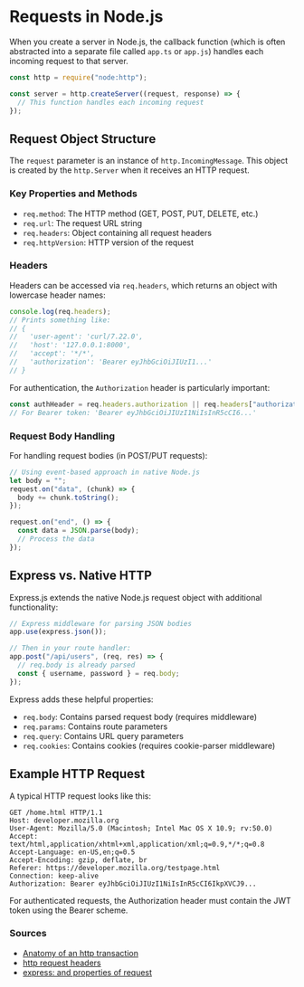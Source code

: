 # Requests in Node.js

When you create a server in Node.js, the callback function (which is often abstracted into a separate file called `app.ts` or `app.js`) handles each incoming request to that server.

```javascript
const http = require("node:http");

const server = http.createServer((request, response) => {
  // This function handles each incoming request
});
```

## Request Object Structure

The `request` parameter is an instance of `http.IncomingMessage`. This object is created by the `http.Server` when it receives an HTTP request.

### Key Properties and Methods

- `req.method`: The HTTP method (GET, POST, PUT, DELETE, etc.)
- `req.url`: The request URL string
- `req.headers`: Object containing all request headers
- `req.httpVersion`: HTTP version of the request

### Headers

Headers can be accessed via `req.headers`, which returns an object with lowercase header names:

```javascript
console.log(req.headers);
// Prints something like:
// {
//   'user-agent': 'curl/7.22.0',
//   'host': '127.0.0.1:8000',
//   'accept': '*/*',
//   'authorization': 'Bearer eyJhbGciOiJIUzI1...'
// }
```

For authentication, the `Authorization` header is particularly important:

```javascript
const authHeader = req.headers.authorization || req.headers["authorization"];
// For Bearer token: 'Bearer eyJhbGciOiJIUzI1NiIsInR5cCI6...'
```

### Request Body Handling

For handling request bodies (in POST/PUT requests):

```javascript
// Using event-based approach in native Node.js
let body = "";
request.on("data", (chunk) => {
  body += chunk.toString();
});

request.on("end", () => {
  const data = JSON.parse(body);
  // Process the data
});
```

## Express vs. Native HTTP

Express.js extends the native Node.js request object with additional functionality:

```javascript
// Express middleware for parsing JSON bodies
app.use(express.json());

// Then in your route handler:
app.post("/api/users", (req, res) => {
  // req.body is already parsed
  const { username, password } = req.body;
});
```

Express adds these helpful properties:

- `req.body`: Contains parsed request body (requires middleware)
- `req.params`: Contains route parameters
- `req.query`: Contains URL query parameters
- `req.cookies`: Contains cookies (requires cookie-parser middleware)

## Example HTTP Request

A typical HTTP request looks like this:

```
GET /home.html HTTP/1.1
Host: developer.mozilla.org
User-Agent: Mozilla/5.0 (Macintosh; Intel Mac OS X 10.9; rv:50.0)
Accept: text/html,application/xhtml+xml,application/xml;q=0.9,*/*;q=0.8
Accept-Language: en-US,en;q=0.5
Accept-Encoding: gzip, deflate, br
Referer: https://developer.mozilla.org/testpage.html
Connection: keep-alive
Authorization: Bearer eyJhbGciOiJIUzI1NiIsInR5cCI6IkpXVCJ9...
```

For authenticated requests, the Authorization header must contain the JWT token using the Bearer scheme.

### Sources

- [Anatomy of an http transaction](https://nodejs.org/en/learn/modules/anatomy-of-an-http-transaction)
- [http request headers](https://nodejs.org/api/http.html#http_request_headers)
- [express: and properties of request](https://expressjs.com/en/api.html#req.app)
